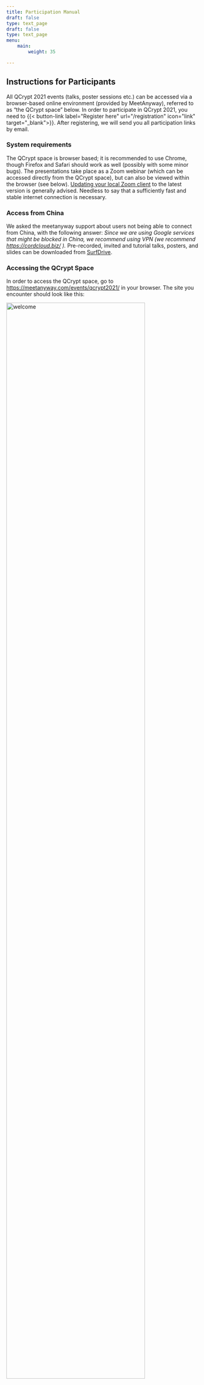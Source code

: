 ```yaml
---
title: Participation Manual
draft: false
type: text_page
draft: false
type: text_page
menu:
    main:
        weight: 35

---
```



## Instructions for Participants

All QCrypt 2021 events (talks, poster sessions etc.) can be accessed via a browser-based online environment (provided by MeetAnyway), referred to as “the QCrypt space” below. In order to participate in QCrypt 2021, you need to {{< button-link label="Register here" url="/registration" icon="link" target="_blank">}}. After registering, we will send you all participation links by email.


### System requirements
The QCrypt space is browser based; it is recommended to use Chrome, though Firefox and Safari should work as well (possibly with some minor bugs). The presentations take place as a Zoom webinar (which can be accessed directly from the QCrypt space), but can also be viewed within the browser (see below). <a href="https://zoom.us/download" target="_blank">Updating your local Zoom client</a> to the latest version is generally advised. Needless to say that a sufficiently fast and stable internet connection is necessary.

### Access from China
We asked the meetanyway support about users not being able to connect from China, with the following answer: *Since we are using Google services that might be blocked in China, we recommend using VPN (we recommend <a href="https://cordcloud.biz/" target="_blank">https://cordcloud.biz/</a> ).*
Pre-recorded, invited and tutorial talks, posters, and slides can be downloaded from [SurfDrive](https://surfdrive.surf.nl/files/index.php/s/GVXUIIThzcWkd9W).

### Accessing the QCrypt Space
In order to access the QCrypt space, go to <a href="https://meetanyway.com/events/qcrypt2021/" target="_blank">https://meetanyway.com/events/qcrypt2021/</a>
in  your browser. The site you encounter should look like this:

<img src="/images/instructions/welcome.png" alt="welcome" title="welcome" style="width:85%;height:auto;" />

Press the ‘Attend event’ button. If this is your first visit to the site, you will be asked to create a new account. Important: In creating your account, you need to use the same email address that you used for registering to QCrypt 2021 (if you prefer to use another email address, contact helpdesk2021@qcrypt.net).

<img src="/images/instructions/create.png" alt="create" title="create" style="width:55%;height:auto;" />

Once you have created an account and/or logged in, you can enter the QCrypt space by clicking the ‘Enter event space’ button:

<img src="/images/instructions/enter.png" alt="enter" title="enter" style="width:85%;height:auto;" />

You will then arrive in the ‘Networking Area’ of the ‘Main Lobby’ inside the QCrypt space. Welcome to the online QCrypt 2021 conference!

### Watching the talks
All presentations can be accessed by clicking ‘JOIN’ in the ‘Presentation Area’. After accepting the pop-up request, your Zoom application will then launch, in which the talks are given as a webinar. You may have to enter your name and email address. If you prefer the webinar to be embedded in the QCrypt space, without the Zoom application to launch, you can decline the pop-up request and then click on ‘Join from Your Browser’.

<img src="/images/instructions/presentation.png" alt="presentation" title="presentation" style="width:85%;height:auto;" />


**In order to ask questions during/after the presentation, use the raise-hand feature of Zoom, or type your question into the Slack channel.** The session chair may then unmute you and you can ask your question, or (s)he may read out your question from Slack, respectively.
After each session, the webinar closes and you are dismissed for the break; use this opportunity for networking etc. (see below). **Important: In order to join the next session then, you have to leave the room by clicking on ‘Leave’ at the bottom and join it again, or click on ‘Launch Meeting’.** If the webinar hasn’t started yet, you get a message saying so; hang on then.
The ‘OPEN’ button next to ‘Program’ opens up an up-to-date schedule of QCrypt 2021.

### Meet the speakers
In the break after each presentation (or block of presentations in case of contributed talks), you can meet the speaker(s) for further questions and discussions: go to the ‘Meet the speakers’ tab and join the corresponding speaker lounge.


### Poster sessions
During the two dedicated poster sessions, poster presenters are available to discuss their poster contributions. Click on ‘Poster Session’ in the menu to enter the poster session area. Here, all the posters are available for viewing (during the entire week), distributed over different tabs. In order to view a poster, click on the corresponding ‘OPEN’ button. In order to talk to the poster presenter (when available), click on ‘JOIN’ to enter the corresponding poster lounge and meet up with the presenter.

Visit https://2021.qcrypt.net/speakers/#list-of-accepted-posters to see a list of all the accepted posters. The list of posters being presented during Poster Session 1 (Tuesday afternoon) is available here: https://2021.qcrypt.net/sessions/poster1/, and the list of posters being presented during Poster Session 2 (Thursday morning) is available here: https://2021.qcrypt.net/sessions/poster2/.

<img src="/images/instructions/poster.png" alt="poster" title="poster" style="width:85%;height:auto;" />

### Sponsor Exhibition
You are welcome at any time to have a look at the sponsor exhibition, which is co-located with the poster session: go to the ‘Poster Session’ area and click on one of the ‘Sponsor Exhibition’ tabs. Sponsors may have posters and videos on display, and some have a representative on-site during (one of) the poster sessions; click on ‘JOIN’ to talk to a representative then.

<img src="/images/instructions/sponsor.png" alt="sponsor" title="sponsor" style="width:85%;height:auto;" />

### The YouTube Channel
The Zoom Webinar is streamed live to YouTube, and recordings of all talks are available on the QCrypt Conference YouTube channel: https://www.youtube.com/channel/UClpn9CxuZPHw3nzhdv0m3Hw/videos . You can already find the pre-recorded videos of the contributed talks on the channel.

### The Slack Workspace
The QCrypt Slack workspace enables interaction that is not restricted to the time of the day when the conference is actively running. For instance, participants that were not able to be present at the live presentation and Q&A can this way still ask questions about a presentation. Or, use the Slack private chat to agree on a time and place to meet on the meetanyway platform. Use the link from the email with the participation links to subscribe to the QCrypt 2021 Slack channel.


### Networking
During the breaks (and at any other time during the conference), participants can meet each other and chitchat in the ‘Networking Area’ of the ‘Main Lobby’. For more private discussions, participants can use the ‘Break-Out Rooms’, accessible via the corresponding tab in the ‘Main Lobby’; the break-out rooms have a bounded capacity for 2, 4 or 6 participants (as indicated by the number of seats in each room).

<img src="/images/instructions/main.png" alt="main" title="main" style="width:85%;height:auto;" />


### Helpdesk
Go to ‘Support’ in the ‘Main Lobby’ for additional information and to get in touch with the QCrypt 2021 helpdesk. Click on ‘JOIN’ to meet up with a member of the support staff; the help desk will not be permanently staffed, so drop a message on the #helpdesk Slack channel if you would like to talk to our support staff.

